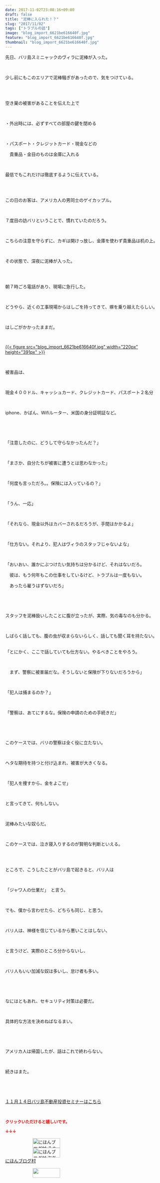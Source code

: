 ```yaml
---
date: 2017-11-02T23:08:16+09:00
draft: false
title: "泥棒に入られた！？"
slug: "2017/11/02"
tags: ["トラブルの話"]
image: "blog_import_6621be616640f.jpg"
feature: "blog_import_6621be616640f.jpg"
thumbnail: "blog_import_6621be616640f.jpg"
---
```

<p>先日、バリ島スミニャックのヴィラに泥棒が入った。</p><p> </p><p>少し前にもこのエリアで泥棒騒ぎがあったので、気をつけている。</p><p> </p><p><br/>空き巣の被害があることを伝えた上で</p><p> </p><p>・外出時には、必ずすべての部屋の鍵を閉める</p><p> </p><p>・パスポート・クレジットカード・現金などの</p><p>　貴重品・金目のものは金庫に入れる</p><p> </p><p>最低でもこれだけは徹底するように伝えている。</p><p> </p><p><br/>この日のお客は、アメリカ人の男同士のゲイカップル。</p><p> </p><p>７度目の訪バリということで、慣れていたのだろう。</p><p> </p><p>こちらの注意を守らずに、カギは開けっ放し、金庫を使わず貴重品は机の上。</p><p> </p><p>その状態で、深夜に泥棒が入った。</p><p> </p><p><br/>朝７時ごろ電話があり、現場に急行した。</p><p> </p><p>どうやら、近くの工事現場からはしごを持ってきて、塀を乗り越えたらしい。</p><p> </p><p>はしごがかかったままだ。</p><p> </p><p><a href="blog_import_6621be616640f.jpg">{{< figure src="blog_import_6621be616640f.jpg" width="220px" height="391px" >}}</a></p><p> </p><p>被害品は、</p><p> </p><p>現金４００ドル、キャッシュカード、クレジットカード、パスポート２名分</p><p> </p><p>iphone、かばん、Wifiルーター、米国の身分証明証など。</p><p> </p><p> </p><p>「注意したのに、どうして守らなかったんだ？」</p><p> </p><p>「まさか、自分たちが被害に遭うとは思わなかった」</p><p> </p><p>「何度も言っただろ。。保険には入っているの？」</p><p> </p><p>「うん、一応」</p><p> </p><p>「それなら、現金以外はカバーされるだろうが、手間はかかるよ」</p><p> </p><p>「仕方ない。それより、犯人はヴィラのスタッフじゃないよな」</p><p> </p><p>「おいおい、誰かにぶつけたい気持ちは分かるけど、それはないだろ。</p><p>　彼は、もう何年もこの仕事をしているけど、トラブルは一度もない。</p><p>　あったら雇うはずないだろ」</p><p> </p><p> </p><p>スタッフを泥棒扱いしたことに腹が立ったが、実際、気の毒なのも分かる。</p><p> </p><p>しばらく話しても、腹の虫が収まらないらしく、話しても聞く耳を持たない。</p><p><br/>「とにかく、ここで話していても仕方ない。やるべきことをやろう。</p><p> </p><p>　まず、警察に被害届だな。そうしないと保険が下りないだろうから」</p><p> </p><p>「犯人は捕まるのか？」</p><p> </p><p>「警察は、あてにするな。保険の申請のための手続きだ」</p><p> </p><p> </p><p>このケースでは、バリの警察は全く役に立たない。</p><p> </p><p>ヘタな期待を持つと付け込まれ、被害が大きくなる。</p><p> </p><p>「犯人を捜すから、金をよこせ」</p><p> </p><p>と言ってきて、何もしない。</p><p> </p><p>泥棒みたいな奴らだ。</p><p> </p><p>このケースでは、泣き寝入りするのが賢明な判断といえる。</p><p> </p><p><br/>ところで、こうしたことがバリ島で起きると、バリ人は</p><p> </p><p>「ジャワ人の仕業だ」　と言う。</p><p> </p><p>でも、僕から言わせたら、どちらも同じ、と思う。</p><p> </p><p>バリ人は、神様を信じているから悪いことはしない、</p><p> </p><p>と言うけど、実際のところ分からないし、</p><p> </p><p>バリ人もいい加減な奴は多いし、怠け者も多い。</p><p> </p><p> </p><p>なにはともあれ、セキュリティ対策は必要だ。</p><p> </p><p>具体的な方法を決めねばなるまい。</p><p> </p><p> </p><p>アメリカ人は帰国したが、話はこれで終わらない。</p><p> </p><p>続きはまた。</p><p> </p><p> </p><p><span style="text-decoration: underline;"><a href="iin.co.jp" target="_blank">１１月１４日バリ島不動産投資セミナーはこちら</a></span></p><p> </p><p><font color="#ff0000" size="2"><strong>クリックいただけると嬉しいです。</strong></font></p><p><font color="#ff0000" size="2"><strong>↓↓↓</strong></font></p><p><a href="ranking.html?p_cid=01260127" id="&amp;blogmura_banner" target="_blank"><img alt="にほんブログ村 その他生活ブログ 不動産投資へ" border="0" height="31" src="data:image/svg+xml;charset=utf-8,%3Csvg%20xmlns%3D%22http%3A%2F%2Fwww.w3.org%2F2000%2Fsvg%22%20title%3D%22Placeholder%20for%20Images%22%20role%3D%22presentation%22%20viewBox%3D%220%200%2088%2031%22%20%2F%3E" width="88" data-src="https://img-proxy.blog-video.jp/images?url=http%3A%2F%2Flife.blogmura.com%2Fhudousantoushi%2Fimg%2Fhudousantoushi88_31.gif" style="aspect-ratio: auto 88 / 31;"/><noscript><img alt="にほんブログ村 その他生活ブログ 不動産投資へ" border="0" height="31" src="https://img-proxy.blog-video.jp/images?url=http%3A%2F%2Flife.blogmura.com%2Fhudousantoushi%2Fimg%2Fhudousantoushi88_31.gif" width="88"></noscript></a><br/><a href="ranking.html?p_cid=01260127" target="_blank"><img alt="にほんブログ村 海外生活ブログ バリ島情報へ" border="0" height="31" src="data:image/svg+xml;charset=utf-8,%3Csvg%20xmlns%3D%22http%3A%2F%2Fwww.w3.org%2F2000%2Fsvg%22%20title%3D%22Placeholder%20for%20Images%22%20role%3D%22presentation%22%20viewBox%3D%220%200%2088%2031%22%20%2F%3E" width="88" data-src="https://img-proxy.blog-video.jp/images?url=http%3A%2F%2Foverseas.blogmura.com%2Fbali%2Fimg%2Fbali88_31.gif" style="aspect-ratio: auto 88 / 31;"/><noscript><img alt="にほんブログ村 海外生活ブログ バリ島情報へ" border="0" height="31" src="https://img-proxy.blog-video.jp/images?url=http%3A%2F%2Foverseas.blogmura.com%2Fbali%2Fimg%2Fbali88_31.gif" width="88"></noscript></a><br/><a href="ranking.html?p_cid=01260127" target="_blank">にほんブログ村</a></p><p><a href="link.php?1804582" title="人気ブログランキングへ"><img border="0" height="31" src="data:image/svg+xml;charset=utf-8,%3Csvg%20xmlns%3D%22http%3A%2F%2Fwww.w3.org%2F2000%2Fsvg%22%20title%3D%22Placeholder%20for%20Images%22%20role%3D%22presentation%22%20viewBox%3D%220%200%2088%2031%22%20%2F%3E" width="88" data-src="https://blog.with2.net/img/banner/banner_22.gif" style="aspect-ratio: auto 88 / 31;"/><noscript><img border="0" height="31" src="https://blog.with2.net/img/banner/banner_22.gif" width="88"></noscript></a></p><p> </p>

